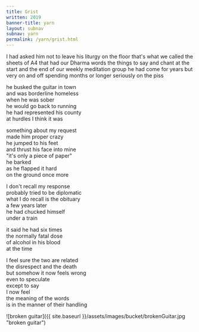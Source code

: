 ```yaml
---
title: Grist
written: 2019
banner-title: yarn
layout: subnav
subnav: yarn
permalink: /yarn/grist.html
---
```


<div class="poem">
I had asked him  
not to leave  
his liturgy on the floor  
that's what we called  
the sheets of A4  
that had our Dharma words  
the things to say and chant  
at the start and the end  
of our weekly meditation group    
he had come for years  
but very on and off  
spending months or longer  
seriously on the piss


he busked the guitar in town  
and was borderline homeless  
when he was sober  
he would go back to running  
he had represented his county  
at hurdles I think it was  


something about my request  
made him proper crazy  
he jumped to his feet  
and thrust his face into mine  
"it's only a piece of paper"  
he barked  
as he flapped it hard  
on the ground once more


I don't recall my response  
probably tried to be diplomatic  
what I do recall is the obituary  
a few years later  
he had chucked himself  
under a train  


it said he had six times  
the normally fatal dose  
of alcohol in his blood  
at the time  


I feel sure the two are related  
the disrespect and the death  
but somehow it now feels wrong  
even to speculate  
except to say  
I now feel  
the meaning of the words  
is in the manner of their handling  
</div>

![broken guitar]({{ site.baseurl }}/assets/images/bucket/brokenGuitar.jpg "broken guitar") 
